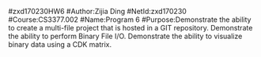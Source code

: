 #zxd170230HW6
#Author:Zijia Ding
#NetId:zxd170230
#Course:CS3377.002
#Name:Program 6
#Purpose:Demonstrate the ability to create a multi-file project that is hosted in a GIT repository. Demonstrate the ability to perform Binary File I/O. Demonstrate the ability to visualize binary data using a CDK matrix. 